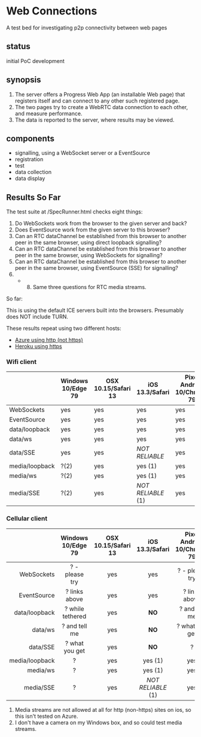 # Web Connections

A test bed for investigating p2p connectivity between web pages

## status

initial PoC development

## synopsis

1. The server offers a Progress Web App (an installable Web page) that registers itself and can connect to any other such registered page.
2. The two pages try to create a WebRTC data connection to each other, and measure performance.
3. The data is reported to the server, where results may be viewed.

## components

- signalling, using a WebSocket server or a EventSource
- registration
- test
- data collection
- data display

## Results So Far

The test suite at /SpecRunner.html checks eight things:
1. Do WebSockets work from the browser to the given server and back?
2. Does EventSource work from the given server to this browser?
3. Can an RTC dataChannel be established from this browser to another peer in the same browser, using direct loopback signalling?
4. Can an RTC dataChannel be established from this browser to another peer in the same browser, using WebSockets for signalling?
5. Can an RTC dataChannel be established from this browser to another peer in the same browser, using EventSource (SSE) for signalling?
6. - 8. Same three questions for RTC media streams.

So far:

This is using the default ICE servers built into the browsers. Presumably does NOT include TURN.

These results repeat using two different hosts:
- [Azure using http (not https)](http://52.183.27.25:8443/SpecRunner.html)
- [Heroku using https](https://intense-savannah-20051.herokuapp.com/SpecRunner.html)

### Wifi client

|              | Windows 10/Edge 79 | OSX 10.15/Safari 13 | iOS 13.3/Safari  | Pixel Android 10/Chrome 79|
|--------------|--------------------|---------------------|------------------|---------------------------|
|WebSockets    |yes                 |yes                  |yes               |yes                        |
|EventSource   |yes                 |yes                  |yes               |yes                        |
|data/loopback |yes                 |yes                  |yes               |yes                        |
|data/ws       |yes                 |yes                  |yes               |yes                        |
|data/SSE      |yes                 |yes                  |_NOT RELIABLE_    |yes                        |
|media/loopback|?(2)                |yes                  |yes (1)           |yes                        |
|media/ws      |?(2)                |yes                  |yes (1)           |yes                        |
|media/SSE     |?(2)                |yes                  |_NOT RELIABLE_ (1)|yes                        |

### Cellular client

|              | Windows 10/Edge 79 | OSX 10.15/Safari 13 | iOS 13.3/Safari  | Pixel Android 10/Chrome 79|
|-------------:|:------------------:|:-------------------:|:----------------:|:-------------------------:|
|WebSockets    |? - please try      |yes                  |yes               |? - please try             |
|EventSource   |? links above       |yes                  |yes               |?   links above            |
|data/loopback |? while tethered    |yes                  |**NO**            |?   and tell me            |
|data/ws       |? and tell me       |yes                  |**NO**            |?   what you get           |
|data/SSE      |? what you get      |yes                  |**NO**            |?                          |
|media/loopback|?                   |yes                  |yes (1)           |yes                        |
|media/ws      |?                   |yes                  |yes (1)           |yes                        |
|media/SSE     |?                   |yes                  |_NOT RELIABLE_ (1)|yes                        |

1. Media streams are not allowed at all for http (non-https) sites on ios, so this isn't tested on Azure.
2. I don't have a camera on my Windows box, and so could test media streams.